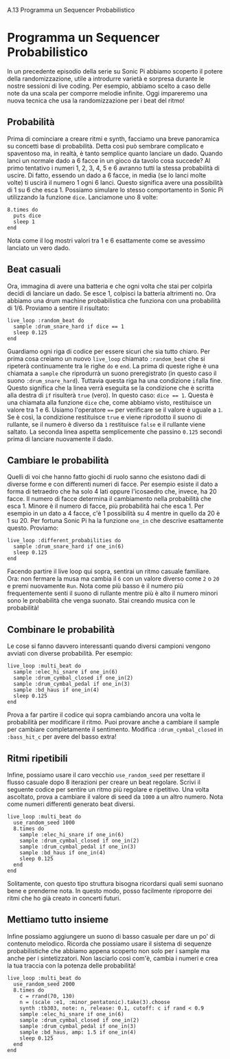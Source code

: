 A.13 Programma un Sequencer Probabilistico

# Programma un Sequencer Probabilistico

In un precedente episodio della serie su Sonic Pi abbiamo scoperto il potere della randomizzazione, utile a introdurre varietà e sorpresa durante le nostre sessioni di live coding. Per esempio, abbiamo scelto a caso delle note da una scala per comporre melodie infinite. Oggi impareremo una nuova tecnica che usa la randomizzazione per i beat del ritmo!

## Probabilità

Prima di cominciare a creare ritmi e synth, facciamo una breve panoramica su concetti base di probabilità. Detta così può sembrare complicato e spaventoso ma, in realtà, è tanto semplice quanto lanciare un dado. Quando lanci un normale dado a 6 facce in un gioco da tavolo cosa succede? Al primo tentativo i numeri 1, 2, 3, 4, 5 e 6 avranno tutti la stessa probabilità di uscire. Di fatto, essendo un dado a 6 facce, in media (se lo lanci molte volte) ti uscirà il numero 1 ogni 6 lanci. Questo significa avere una possibilità di 1 su 6 che esca 1. Possiamo simulare lo stesso comportamento in Sonic Pi utilizzando la funzione `dice`. Lanciamone uno 8 volte:

```
8.times do
  puts dice
  sleep 1
end
```

Nota come il log mostri valori tra 1 e 6 esattamente come se avessimo lanciato un vero dado.

## Beat casuali

Ora, immagina di avere una batteria e che ogni volta che stai per colpirla decidi di lanciare un dado. Se esce 1, colpisci la batteria altrimenti no. Ora abbiamo una drum machine probabilistica che funziona con una probabilità di 1/6. Proviamo a sentire il risultato:

```
live_loop :random_beat do
  sample :drum_snare_hard if dice == 1
  sleep 0.125
end
```


Guardiamo ogni riga di codice per essere sicuri che sia tutto chiaro. Per prima cosa creiamo un nuovo `live_loop` chiamato `:random_beat` che si ripeterà continuamente tra le righe `do` e `end`. La prima di queste righe è una chiamata a `sample` che riprodurrà un suono preregistrato (in questo caso il suono `:drum_snare_hard`). Tuttavia questa riga ha una condizione `if`alla fine. Questo significa che la linea verrà eseguita se la condizione che è scritta alla destra di `if` risulterà `true` (vero). In questo caso: `dice == 1`. Questa è una chiamata alla funzione `dice` che, come abbiamo visto, restituisce un valore tra 1 e 6. Usiamo l'operatore `==` per verificare se il valore è uguale a `1`. Se è così, la condizione restituisce `true` e viene riprodotto il suono di rullante, se il numero è diverso da `1` restituisce `false` e il rullante viene saltato. La seconda linea aspetta semplicemente che passino `0.125` secondi prima di lanciare nuovamente il dado.

## Cambiare le probabilità

Quelli di voi che hanno fatto giochi di ruolo sanno che esistono dadi di diverse forme e con differenti numeri di facce. Per esempio esiste il dato a forma di tetraedro che ha solo 4 lati oppure l'icosaedro che, invece, ha 20 facce. Il numero di facce determina il cambiamento nella probabilità che esca 1. Minore è il numero di facce, più probabilità hai che esca 1. Per esempio in un dato a 4 facce, c'è 1 possibilità su 4 mentre in quello da 20 è 1 su 20. Per fortuna Sonic Pi ha la funzione `one_in` che descrive esattamente questo. Proviamo:

```
live_loop :different_probabilities do
  sample :drum_snare_hard if one_in(6)
  sleep 0.125
end
```

Facendo partire il live loop qui sopra, sentirai un ritmo casuale familiare. Ora: non fermare la musa ma cambia il `6` con un valore diverso come `2` o `20` e premi nuovamente `Run`. Nota come più basso è il numero più frequentemente senti il suono di rullante mentre più è alto il numero minori sono le probabilità che venga suonato. Stai creando musica con le probabilità!

## Combinare le probabilità

Le cose si fanno davvero interessanti quando diversi campioni vengono avviati con diverse probabilità. Per esempio:

```
live_loop :multi_beat do
  sample :elec_hi_snare if one_in(6)
  sample :drum_cymbal_closed if one_in(2)
  sample :drum_cymbal_pedal if one_in(3)
  sample :bd_haus if one_in(4)
  sleep 0.125
end
```

Prova a far partire il codice qui sopra cambiando ancora una volta le probabilità per modificare il ritmo. Puoi provare anche a cambiare il sample per cambiare completamente il sentimento. Modifica `:drum_cymbal_closed` in `:bass_hit_c` per avere del basso extra!


## Ritmi ripetibili

Infine, possiamo usare il caro vecchio `use_random_seed` per resettare il flusso casuale dopo 8 iterazioni per creare un beat regolare. Scrivi il seguente codice per sentire un ritmo più regolare e ripetitivo. Una volta ascoltato, prova a cambiare il valore di seed da `1000` a un altro numero. Nota come numeri differenti generato beat diversi.

```
live_loop :multi_beat do
  use_random_seed 1000
  8.times do
    sample :elec_hi_snare if one_in(6)
    sample :drum_cymbal_closed if one_in(2)
    sample :drum_cymbal_pedal if one_in(3)
    sample :bd_haus if one_in(4)
    sleep 0.125
  end
end
```

Solitamente, con questo tipo struttura bisogna ricordarsi quali semi suonano bene e prenderne nota. In questo modo, posso facilmente riproporre dei ritmi che ho già creato in concerti futuri.

## Mettiamo tutto insieme

Infine possiamo aggiungere un suono di basso casuale per dare un po' di contenuto melodico. Ricorda che possiamo usare il sistema di sequenze probabilistiche che abbiamo appena scoperto non solo per i sample ma anche per i sintetizzatori. Non lasciarlo così com'è, cambia i numeri e crea la tua traccia con la potenza delle probabilità!

```
live_loop :multi_beat do
  use_random_seed 2000
  8.times do
    c = rrand(70, 130)
    n = (scale :e1, :minor_pentatonic).take(3).choose
    synth :tb303, note: n, release: 0.1, cutoff: c if rand < 0.9
    sample :elec_hi_snare if one_in(6)
    sample :drum_cymbal_closed if one_in(2)
    sample :drum_cymbal_pedal if one_in(3)
    sample :bd_haus, amp: 1.5 if one_in(4)
    sleep 0.125
  end
end
```
